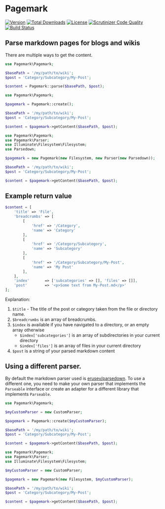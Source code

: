 # Pagemark

[![Version](https://img.shields.io/packagist/v/ryanwinchester/pagemark.svg?style=flat-square)](https://packagist.org/packages/ryanwinchester/pagemark)
 [![Total Downloads](https://img.shields.io/packagist/dt/ryanwinchester/pagemark.svg?style=flat-square)](https://packagist.org/packages/ryanwinchester/pagemark)
 [![License](https://img.shields.io/packagist/l/ryanwinchester/pagemark.svg?style=flat-square)](https://packagist.org/packages/ryanwinchester/pagemark)
 [![Scrutinizer Code Quality](https://img.shields.io/scrutinizer/g/ryanwinchester/pagemark.svg?style=flat-square)](https://scrutinizer-ci.com/g/ryanwinchester/pagemark/?branch=master)
 [![Build Status](https://img.shields.io/travis/ryanwinchester/pagemark.svg?style=flat-square)](https://travis-ci.org/ryanwinchester/pagemark)


## Parse markdown pages for blogs and wikis

There are multiple ways to get the content.

```php
use Pagemark\Pagemark;

$basePath = '/my/path/to/wiki';
$post = 'Category/Subcategory/My-Post';

$content = Pagemark::parse($basePath, $post);
```

```php
use Pagemark\Pagemark;

$pagemark = Pagemark::create();

$basePath = '/my/path/to/wiki';
$post = 'Category/Subcategory/My-Post';

$content = $pagemark->getContent($basePath, $post);
```

```php
use Pagemark\Pagemark;
use Pagemark\Parser;
use Illuminate\Filesystem\Filesystem;
use Parsedown;

$pagemark = new Pagemark(new Filesystem, new Parser(new Parsedown));

$basePath = '/my/path/to/wiki';
$post = 'Category/Subcategory/My-Post';

$content = $pagemark->getContent($basePath, $post);
```

## Example return value

```php
$content = [
    'title' => 'File',
    'breadcrumbs' => [
        [
            'href' => '/Category',
            'name' => 'Category'
        ],
        [
            'href' => '/Category/Subcategory',
            'name' => 'Subcategory'
        ],
        [
            'href' => '/Category/Subcategory/My-Post',
            'name' => 'My Post'
        ],
    ],
    'index'       => ['subcategories' => [], 'files' => []],
    'post'        => '<p>Some text from My-Post.md</p>'
];
```
Explanation:

1. `$title` - The title of the post or category taken from the file or directory name.
2. `$breadcrumbs` is an array of breadcrumbs.
3. `$index` is available if you have navigated to a directory, or an empty array otherwise
    - `$index['subcategories']` is an array of subdirectories in your current directory
    - `$index['files']` is an array of files in your current directory
4. `$post` is a string of your parsed markdown content

## Using a different parser.

By default the markdown parser used is [erusev/parsedown](https://github.com/erusev/parsedown). To use a different one, 
you need to make your own parser that implements the `Parseable` interface or create an adapter for a different library
that implements `Parseable`.

```php
use Pagemark\Pagemark;

$myCustomParser = new CustomParser;

$pagemark = Pagemark::create($myCustomParser);

$basePath = '/my/path/to/wiki';
$post = 'Category/Subcategory/My-Post';

$content = $pagemark->getContent($basePath, $post);
```

```php
use Pagemark\Pagemark;
use Pagemark\Parser;
use Illuminate\Filesystem\Filesystem;

$myCustomParser = new CustomParser;

$pagemark = new Pagemark(new Filesystem, $myCustomParser);

$basePath = '/my/path/to/wiki';
$post = 'Category/Subcategory/My-Post';

$content = $pagemark->getContent($basePath, $post);
```
